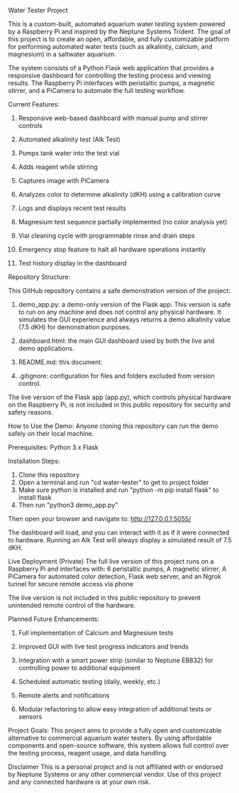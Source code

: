 Water Tester Project

This is a custom-built, automated aquarium water testing system powered by a Raspberry Pi and inspired by the Neptune Systems Trident. The goal of this project is to create an open, affordable, and fully customizable platform for performing automated water tests (such as alkalinity, calcium, and magnesium) in a saltwater aquarium.

The system consists of a Python Flask web application that provides a responsive dashboard for controlling the testing process and viewing results. The Raspberry Pi interfaces with peristaltic pumps, a magnetic stirrer, and a PiCamera to automate the full testing workflow.




Current Features:

1. Responsive web-based dashboard with manual pump and stirrer controls

2. Automated alkalinity test (Alk Test)

3. Pumps tank water into the test vial

4. Adds reagent while stirring

5. Captures image with PiCamera

6. Analyzes color to determine alkalinity (dKH) using a calibration curve

7. Logs and displays recent test results

8. Magnesium test sequence partially implemented (no color analysis yet)

9. Vial cleaning cycle with programmable rinse and drain steps

10. Emergency stop feature to halt all hardware operations instantly

11. Test history display in the dashboard



Repository Structure:

This GitHub repository contains a safe demonstration version of the project:

1. demo_app.py: a demo-only version of the Flask app. This version is safe to run on any machine and does not control any physical hardware. It simulates the GUI experience and always returns a demo alkalinity value (7.5 dKH) for demonstration purposes.

2. dashboard.html: the main GUI dashboard used by both the live and demo applications.

3. README.md: this document.

4. .gitignore: configuration for files and folders excluded from version control.



The live version of the Flask app (app.py), which controls physical hardware on the Raspberry Pi, is not included in this public repository for security and safety reasons.

How to Use the Demo:
Anyone cloning this repository can run the demo safely on their local machine.

Prerequisites:
Python 3.x
Flask


Installation Steps:
1. Clone this repository
2. Open a terminal and run "cd water-tester" to get to project folder
3. Make sure python is installed and run "python -m pip install flask" to install flask
4. Then run "python3 demo_app.py"


Then open your browser and navigate to:
http://127.0.0.1:5055/

The dashboard will load, and you can interact with it as if it were connected to hardware. Running an Alk Test will always display a simulated result of 7.5 dKH.



Live Deployment (Private)
The full live version of this project runs on a Raspberry Pi and interfaces with:
6 peristaltic pumps, 
A magnetic stirrer, 
A PiCamera for automated color detection, 
Flask web server, 
and an Ngrok tunnel for secure remote access via phone



The live version is not included in this public repository to prevent unintended remote control of the hardware.
 

Planned Future Enhancements:  
1. Full implementation of Calcium and Magnesium tests
2. Improved GUI with live test progress indicators and trends
3. Integration with a smart power strip (similar to Neptune EB832) for controlling power to additional equipment
4. Scheduled automatic testing (daily, weekly, etc.)
5. Remote alerts and notifications


6. Modular refactoring to allow easy integration of additional tests or sensors


Project Goals: 
This project aims to provide a fully open and customizable alternative to commercial aquarium water testers. By using affordable components and open-source software, this system allows full control over the testing process, reagent usage, and data handling.



Disclaimer
This is a personal project and is not affiliated with or endorsed by Neptune Systems or any other commercial vendor. Use of this project and any connected hardware is at your own risk.